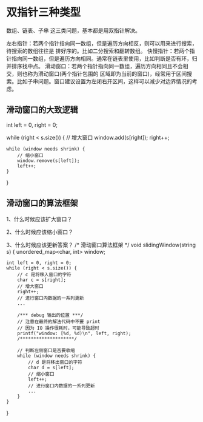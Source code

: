 
# 双指针三种类型
数组、链表、子串 这三类问题，基本都是用双指针解决。

左右指针：若两个指针指向同一数组，但是遍历方向相反，则可以用来进行搜索，待搜索的数组往往是 排好序的。比如二分搜索和翻转数组。
快慢指针：若两个指针指向同一数组，但是遍历方向相同。通常在链表里使用，比如判断是否有环，归并排序找中点。
滑动窗口：若两个指针指向同一数组，遍历方向相同且不会相交，则也称为滑动窗口(两个指针包围的 区域即为当前的窗口)，经常用于区间搜索。比如子串问题。窗口建议设置为左闭右开区间，这样可以减少对边界情况的考虑。

## 滑动窗口的大致逻辑

int left = 0, right = 0;

while (right < s.size()) {
    // 增大窗口
    window.add(s[right]);
    right++;
    
    while (window needs shrink) {
        // 缩小窗口
        window.remove(s[left]);
        left++;
    }
}


## 滑动窗口的算法框架
1、什么时候应该扩大窗口？

2、什么时候应该缩小窗口？

3、什么时候应该更新答案？
/* 滑动窗口算法框架 */
void slidingWindow(string s) {
    unordered_map<char, int> window;
    
    int left = 0, right = 0;
    while (right < s.size()) {
        // c 是将移入窗口的字符
        char c = s[right];
        // 增大窗口
        right++;
        // 进行窗口内数据的一系列更新
        ...

        /*** debug 输出的位置 ***/
        // 注意在最终的解法代码中不要 print
        // 因为 IO 操作很耗时，可能导致超时
        printf("window: [%d, %d)\n", left, right);
        /********************/
        
        // 判断左侧窗口是否要收缩
        while (window needs shrink) {
            // d 是将移出窗口的字符
            char d = s[left];
            // 缩小窗口
            left++;
            // 进行窗口内数据的一系列更新
            ...
        }
    }
}
